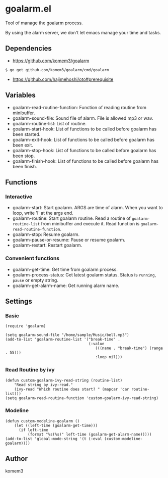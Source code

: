 # goalarm.el

Tool of manage the [goalarm](https://github.com/komem3/goalarm) process.

By using the alarm server, we don't let emacs manage your time and tasks.

## Dependencies

- https://github.com/komem3/goalarm

```shell
$ go get github.com/komem3/goalarm/cmd/goalarm
```

- https://github.com/hajimehoshi/oto#prerequisite

## Variables
- goalarm-read-routine-function:
  Function of reading routine from minibuffer.
- goalarm-sound-file:
  Sound file of alarm.  File is allowed mp3 or wav.
- goalarm-routine-list:
  List of routine.
- goalarm-start-hook:
  List of functions to be called before goalarm has been started.
- goalarm-exit-hook:
  List of functions to be called before goalarm has been exit.
- goalarm-stop-hook:
  List of functions to be called before goalarm has been stop.
- goalarm-finish-hook:
  List of functions to be called before goalarm has been finish.

## Functions

### Interactive
- goalarm-start:
  Start goalarm.  ARGS are time of alarm.
When you want to loop, write 'l' at the args end.
- goalarm-routine:
  Start goalarm routine.
Read a routine of `goalarm-routine-list` from minibuffer and execute it.
Read function is `goalarm-read-routine-function`.
- goalarm-stop:
  Resume goalarm.
- goalarm-pause-or-resume:
  Pause or resume goalarm.
- goalarm-restart:
  Restart goalarm.

### Convenient functions
- goalarm-get-time:
  Get time from goalarm process.
- goalarm-process-status:
  Get latest goalarm status.
Status is `running`, `pause` or empty string.
- goalarm-get-alarm-name:
  Get running alarm name.

## Settings

### Basic

```elisp
(require 'goalarm)

(setq goalarm-sound-file "/home/sample/Music/bell.mp3")
(add-to-list 'goalarm-routine-list '("break-time" .
                                     (:value
                                        (((name . "break-time") (range . 55)))
                                        :loop nil)))
```

### Read Routine by ivy

```elisp
(defun custom-goalarm-ivy-read-string (routine-list)
    "Read string by ivy-read."
    (ivy-read "Which routine does start? " (mapcar 'car routine-list)))
(setq goalarm-read-routine-function 'custom-goalarm-ivy-read-string)
```

### Modeline
```elisp
(defun custom-modeline-goalarm ()
    (let ((left-time (goalarm-get-time)))
      (if left-time
          (format "%s(%s)" left-time (goalarm-get-alarm-name)))))
(add-to-list 'global-mode-string '(t (:eval (custom-modeline-goalarm))))
```

## Author

komem3
